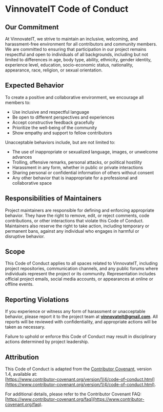 # VinnovateIT Code of Conduct

## Our Commitment

At VinnovateIT, we strive to maintain an inclusive, welcoming, and harassment-free environment for all contributors and community members. We are committed to ensuring that participation in our project remains respectful and open to individuals of all backgrounds, including but not limited to differences in age, body type, ability, ethnicity, gender identity, experience level, education, socio-economic status, nationality, appearance, race, religion, or sexual orientation.

## Expected Behavior

To create a positive and collaborative environment, we encourage all members to:

- Use inclusive and respectful language
- Be open to different perspectives and experiences
- Accept constructive feedback gracefully
- Prioritize the well-being of the community
- Show empathy and support to fellow contributors

Unacceptable behaviors include, but are not limited to:

- The use of inappropriate or sexualized language, images, or unwelcome advances
- Trolling, offensive remarks, personal attacks, or political hostility
- Harassment in any form, whether in public or private interactions
- Sharing personal or confidential information of others without consent
- Any other behavior that is inappropriate for a professional and collaborative space

## Responsibilities of Maintainers

Project maintainers are responsible for defining and enforcing appropriate behavior. They have the right to remove, edit, or reject comments, code contributions, or other interactions that violate this Code of Conduct. Maintainers also reserve the right to take action, including temporary or permanent bans, against any individual who engages in harmful or disruptive behavior.

## Scope

This Code of Conduct applies to all spaces related to VinnovateIT, including project repositories, communication channels, and any public forums where individuals represent the project or its community. Representation includes official project emails, social media accounts, or appearances at online or offline events.

## Reporting Violations

If you experience or witness any form of harassment or unacceptable behavior, please report it to the project team at **[vinnovateit@gmail.com](vinnovateit@gmail.com)**. All reports will be reviewed with confidentiality, and appropriate actions will be taken as necessary.

Failure to uphold or enforce this Code of Conduct may result in disciplinary actions determined by project leadership.

## Attribution

This Code of Conduct is adapted from the [Contributor Covenant](https://www.contributor-covenant.org), version 1.4, available at:  
[https://www.contributor-covenant.org/version/1/4/code-of-conduct.html](https://www.contributor-covenant.org/version/1/4/code-of-conduct.html).

For additional details, please refer to the Contributor Covenant FAQ:  
[https://www.contributor-covenant.org/faq](https://www.contributor-covenant.org/faq).
